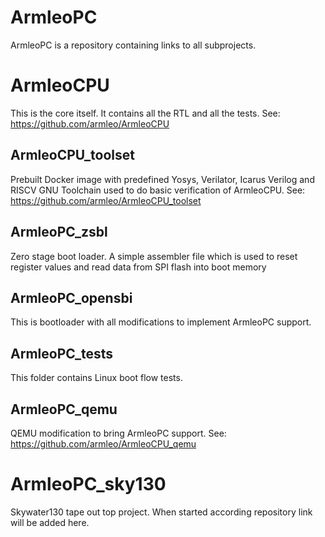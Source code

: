 # ArmleoPC
ArmleoPC is a repository containing links to all subprojects.

# ArmleoCPU
This is the core itself. It contains all the RTL and all the tests.
See: https://github.com/armleo/ArmleoCPU

## ArmleoCPU_toolset
Prebuilt Docker image with predefined Yosys, Verilator, Icarus Verilog and RISCV GNU Toolchain used to do basic verification of ArmleoCPU.
See: https://github.com/armleo/ArmleoCPU_toolset

## ArmleoPC_zsbl
Zero stage boot loader. A simple assembler file which is used to reset register values and read data from SPI flash into boot memory

## ArmleoPC_opensbi
This is bootloader with all modifications to implement ArmleoPC support.

## ArmleoPC_tests
This folder contains Linux boot flow tests.

## ArmleoPC_qemu
QEMU modification to bring ArmleoPC support.
See: https://github.com/armleo/ArmleoCPU_qemu

# ArmleoPC_sky130
Skywater130 tape out top project. When started according repository link will be added here.
